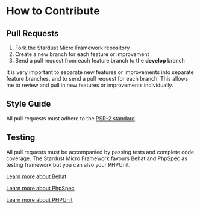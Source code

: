 # How to Contribute

## Pull Requests

1. Fork the Stardust Micro Framework repository
2. Create a new branch for each feature or improvement
3. Send a pull request from each feature branch to the **develop** branch

It is very important to separate new features or improvements into separate feature branches, and to send a
pull request for each branch. This allows me to review and pull in new features or improvements individually.

## Style Guide

All pull requests must adhere to the [PSR-2 standard](https://github.com/php-fig/fig-standards/blob/master/accepted/PSR-2-coding-style-guide.md).

## Testing

All pull requests must be accompanied by passing tests and complete code coverage. 
The Stardust Micro Framework favours Behat and PhpSpec as testing framework but you can also your PHPUnit.

[Learn more about Behat](https://github.com/behat/behat/)

[Learn more about PhpSpec](https://github.com/phpspec/phpspec/)

[Learn more about PHPUnit](https://github.com/sebastianbergmann/phpunit/)

